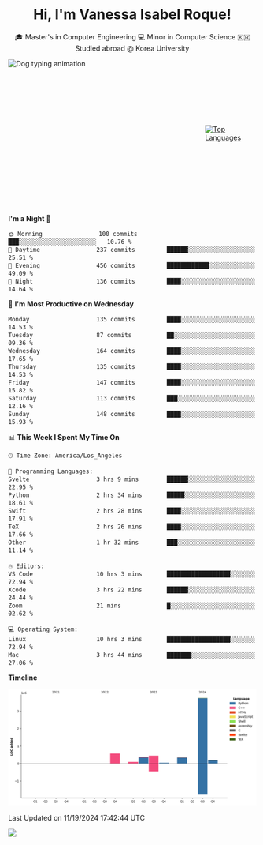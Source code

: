 <h1 align="center">Hi, I'm Vanessa Isabel Roque!</h1>

<p align="center"> 🎓 Master's in Computer Engineering 💻 Minor in Computer Science 🇰🇷 Studied abroad @ Korea University <br></p>
<div style="display: flex; justify-content: center; align-items: center;">
  <img src="https://cdn.dribbble.com/users/859807/screenshots/6284055/benny_typing_1.gif" width="400" height="300" alt="Dog typing animation">
  <a href="https://github.com/anuraghazra/github-readme-stats">
    <img src="https://github-readme-stats.vercel.app/api/top-langs/?username=vroque19" alt="Top Languages" width="400" height="300">
  </a>
</div>

 
<!--START_SECTION:waka-->
**I'm a Night 🦉** 

```text
🌞 Morning                100 commits         ███░░░░░░░░░░░░░░░░░░░░░░   10.76 % 
🌆 Daytime                237 commits         ██████░░░░░░░░░░░░░░░░░░░   25.51 % 
🌃 Evening                456 commits         ████████████░░░░░░░░░░░░░   49.09 % 
🌙 Night                  136 commits         ████░░░░░░░░░░░░░░░░░░░░░   14.64 % 
```
📅 **I'm Most Productive on Wednesday** 

```text
Monday                   135 commits         ████░░░░░░░░░░░░░░░░░░░░░   14.53 % 
Tuesday                  87 commits          ██░░░░░░░░░░░░░░░░░░░░░░░   09.36 % 
Wednesday                164 commits         ████░░░░░░░░░░░░░░░░░░░░░   17.65 % 
Thursday                 135 commits         ████░░░░░░░░░░░░░░░░░░░░░   14.53 % 
Friday                   147 commits         ████░░░░░░░░░░░░░░░░░░░░░   15.82 % 
Saturday                 113 commits         ███░░░░░░░░░░░░░░░░░░░░░░   12.16 % 
Sunday                   148 commits         ████░░░░░░░░░░░░░░░░░░░░░   15.93 % 
```


📊 **This Week I Spent My Time On** 

```text
🕑︎ Time Zone: America/Los_Angeles

💬 Programming Languages: 
Svelte                   3 hrs 9 mins        ██████░░░░░░░░░░░░░░░░░░░   22.95 % 
Python                   2 hrs 34 mins       █████░░░░░░░░░░░░░░░░░░░░   18.61 % 
Swift                    2 hrs 28 mins       ████░░░░░░░░░░░░░░░░░░░░░   17.91 % 
TeX                      2 hrs 26 mins       ████░░░░░░░░░░░░░░░░░░░░░   17.66 % 
Other                    1 hr 32 mins        ███░░░░░░░░░░░░░░░░░░░░░░   11.14 % 

🔥 Editors: 
VS Code                  10 hrs 3 mins       ██████████████████░░░░░░░   72.94 % 
Xcode                    3 hrs 22 mins       ██████░░░░░░░░░░░░░░░░░░░   24.44 % 
Zoom                     21 mins             █░░░░░░░░░░░░░░░░░░░░░░░░   02.62 % 

💻 Operating System: 
Linux                    10 hrs 3 mins       ██████████████████░░░░░░░   72.94 % 
Mac                      3 hrs 44 mins       ███████░░░░░░░░░░░░░░░░░░   27.06 % 
```

**Timeline**

![Lines of Code chart](https://raw.githubusercontent.com/vroque19/vroque19/main/assets/bar_graph.png)


 Last Updated on 11/19/2024 17:42:44 UTC
<!--END_SECTION:waka-->
![](https://komarev.com/ghpvc/?username=vroque19&color=b2a3dc&style=flat-square)
